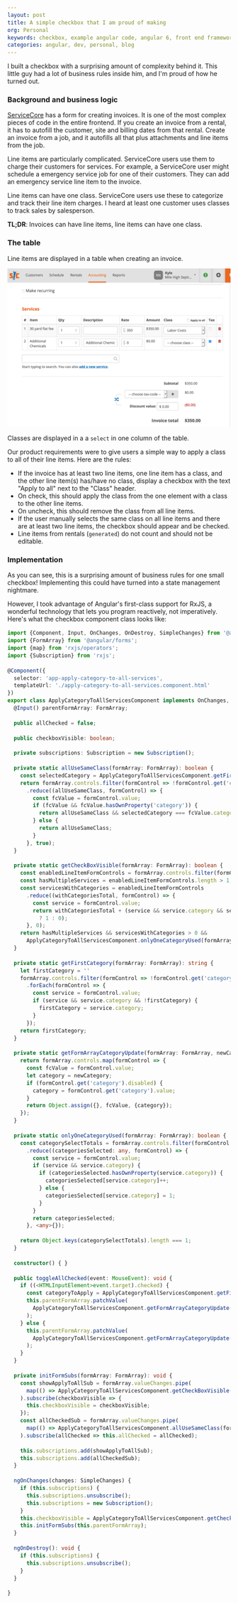 ```yaml
---
layout: post
title: A simple checkbox that I am proud of making
org: Personal
keywords: checkbox, example angular code, angular 6, front end frameworks, ngmodel
categories: angular, dev, personal, blog
---
```


I built a checkbox with a surprising amount of complexity behind it. This little guy had a lot of business rules inside him, and I'm proud of how he turned out. 

<!--break-->

### Background and business logic

[ServiceCore](https://www.servicecore.com/) has a form for creating invoices. It is one of the most complex pieces of code in the entire frontend. If you create an invoice from a rental, it has to autofill the customer, site and billing dates from that rental. Create an invoice from a job, and it autofills all that plus attachments and line items from the job. 

Line items are particularly complicated. ServiceCore users use them to charge their customers for services. For example, a ServiceCore user might schedule a emergency service job for one of their customers. They can add an emergency service line item to the invoice. 

Line items can have one class. ServiceCore users use these to categorize and track their line item charges. I heard at least one customer uses classes to track sales by salesperson. 

**TL;DR**: Invoices can have line items, line items can have one class.

### The table

Line items are displayed in a table when creating an invoice. 

![](/blog/assets/service-table.png)

Classes are displayed in a a `select` in one column of the table.

Our product requirements were to give users a simple way to apply a class to all of their line items. Here are the rules:

* If the invoice has at least two line items, one line item has a class, and the other line item(s) has/have no class, display a checkbox with the text "Apply to all" next to the "Class" header.
* On check, this should apply the class from the one element with a class to the other line items. 
* On uncheck, this should remove the class from all line items.
* If the user manually selects the same class on all line items and there are at least two line items, the checkbox should appear and be checked.
* Line items from rentals (`generated`) do not count and should not be editable.

### Implementation

As you can see, this is a surprising amount of business rules for one small checkbox! Implementing this could have turned into a state management nightmare. 

However, I took advantage of Angular's first-class support for RxJS, a wonderful technology that lets you program reactively, not imperatively. Here's what the checkbox component class looks like:

```typescript
import {Component, Input, OnChanges, OnDestroy, SimpleChanges} from '@angular/core';
import {FormArray} from '@angular/forms';
import {map} from 'rxjs/operators';
import {Subscription} from 'rxjs';

@Component({
  selector: 'app-apply-category-to-all-services',
  templateUrl: './apply-category-to-all-services.component.html'
})
export class ApplyCategoryToAllServicesComponent implements OnChanges, OnDestroy {
  @Input() parentFormArray: FormArray;

  public allChecked = false;

  public checkboxVisible: boolean;

  private subscriptions: Subscription = new Subscription();

  private static allUseSameClass(formArray: FormArray): boolean {
    const selectedCategory = ApplyCategoryToAllServicesComponent.getFirstCategory(formArray);
    return formArray.controls.filter(formControl => !formControl.get('category').disabled)
      .reduce((allUseSameClass, formControl) => {
        const fcValue = formControl.value;
        if (fcValue && fcValue.hasOwnProperty('category')) {
          return allUseSameClass && selectedCategory === fcValue.category;
        } else {
          return allUseSameClass;
        }
      }, true);
  }

  private static getCheckBoxVisible(formArray: FormArray): boolean {
    const enabledLineItemFormControls = formArray.controls.filter(formControl => !formControl.get('category').disabled);
    const hasMultipleServices = enabledLineItemFormControls.length > 1;
    const servicesWithCategories = enabledLineItemFormControls
      .reduce((withCategoriesTotal, formControl) => {
        const service = formControl.value;
        return withCategoriesTotal + (service && service.category && service.category.length > 0
          ? 1 : 0);
      }, 0);
    return hasMultipleServices && servicesWithCategories > 0 &&
      ApplyCategoryToAllServicesComponent.onlyOneCategoryUsed(formArray);
  }

  private static getFirstCategory(formArray: FormArray): string {
    let firstCategory = ''
    formArray.controls.filter(formControl => !formControl.get('category').disabled)
      .forEach(formControl => {
        const service = formControl.value;
        if (service && service.category && !firstCategory) {
          firstCategory = service.category;
        }
      });
    return firstCategory;
  }

  private static getFormArrayCategoryUpdate(formArray: FormArray, newCategory: string): any[] {
    return formArray.controls.map(formControl => {
      const fcValue = formControl.value;
      let category = newCategory;
      if (formControl.get('category').disabled) {
        category = formControl.get('category').value;
      }
      return Object.assign({}, fcValue, {category});
    });
  }

  private static onlyOneCategoryUsed(formArray: FormArray): boolean {
    const categorySelectTotals = formArray.controls.filter(formControl => !formControl.get('category').disabled)
      .reduce((categoriesSelected: any, formControl) => {
        const service = formControl.value;
        if (service && service.category) {
          if (categoriesSelected.hasOwnProperty(service.category)) {
            categoriesSelected[service.category]++;
          } else {
            categoriesSelected[service.category] = 1;
          }
        }
        return categoriesSelected;
      }, <any>{});

    return Object.keys(categorySelectTotals).length === 1;
  }

  constructor() { }

  public toggleAllChecked(event: MouseEvent): void {
    if ((<HTMLInputElement>event.target).checked) {
      const categoryToApply = ApplyCategoryToAllServicesComponent.getFirstCategory(this.parentFormArray);
      this.parentFormArray.patchValue(
        ApplyCategoryToAllServicesComponent.getFormArrayCategoryUpdate(this.parentFormArray, categoryToApply)
      );
    } else {
      this.parentFormArray.patchValue(
        ApplyCategoryToAllServicesComponent.getFormArrayCategoryUpdate(this.parentFormArray, '')
      );
    }
  }

  private initFormSubs(formArray: FormArray): void {
    const showApplyToAllSub = formArray.valueChanges.pipe(
      map(() => ApplyCategoryToAllServicesComponent.getCheckBoxVisible(formArray))
    ).subscribe(checkboxVisible => {
      this.checkboxVisible = checkboxVisible;
    });
    const allCheckedSub = formArray.valueChanges.pipe(
      map(() => ApplyCategoryToAllServicesComponent.allUseSameClass(formArray))
    ).subscribe(allChecked => this.allChecked = allChecked);

    this.subscriptions.add(showApplyToAllSub);
    this.subscriptions.add(allCheckedSub);
  }

  ngOnChanges(changes: SimpleChanges) {
    if (this.subscriptions) {
      this.subscriptions.unsubscribe();
      this.subscriptions = new Subscription();
    }
    this.checkboxVisible = ApplyCategoryToAllServicesComponent.getCheckBoxVisible(this.parentFormArray);
    this.initFormSubs(this.parentFormArray);
  }

  ngOnDestroy(): void {
    if (this.subscriptions) {
      this.subscriptions.unsubscribe();
    }
  }

}
```